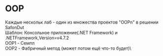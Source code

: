 # OOP

Каждые нескольк лаб - один из множества проектов "OOPn" в решении SafonDut\
Шаблон: Консольное приложение(.NET Framework) и .NETFramework,Version=v4.7.2\
OOP1 - Семпл\
OOP2 - Фабричный метод (может потом ещё что-то будет)\

